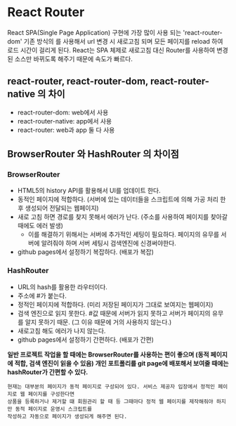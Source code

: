 # React Router
React SPA(Single Page Application) 구현에 가장 많이 사용 되는 'react-router-dom' 
기존 방식의 <a href=""></a>를 사용해서 url 변경 시 새로고침 되며 모든 페이지를 reload 하여 로드 시간이 걸리게 된다. 
React는 SPA 체제로 새로고침 대신 Router를 사용하여 변경된 소스만 바뀌도록 해주기 때문에 속도가 빠르다. 

## react-router, react-router-dom, react-router-native 의 차이
* react-router-dom: web에서 사용
* react-router-native: app에서 사용
* react-router: web과 app 둘 다 사용

## BrowserRouter 와 HashRouter 의 차이점

### BrowserRouter
* HTML5의 history API를 활용해서 UI를 업데이트 한다.
* 동적인 페이지에 적합하다. (서버에 있는 데이터들을 스크립트에 의해 가공 처리 한 후 생성되어 전달되는 웹페이지)
* 새로 고침 하면 경로를 찾지 못해서 에러가 난다. (주소를 사용하여 페이지를 찾아갈 때에도 에러 발생)
    * 이를 해결하기 위해서는 서버에 추가적인 세팅이 필요하다. 페이지의 유무를 서버에 알려줘야 하며 서버 세팅시 검색엔진에 신경써야한다.
* github pages에서 설정하기 복잡하다. (배포가 복잡)

### HashRouter
* URL의 hash를 활용한 라우터이다. 
* 주소에 #가 붙는다.
* 정적인 페이지에 적합하다. (미리 저장된 페이지가 그대로 보여지는 웹페이지)
* 검색 엔진으로 읽지 못한다. #값 때문에 서버가 읽지 못하고 서버가 페이지의 유무를 알지 못하기 때문. (그 이유 때문에 거의 사용하지 않는다.)
* 새로고침 해도 에러가 나지 않는다.
* github pages에서 설정하기 간편하다. (배포가 간편)

**일반 프로젝트 작업을 할 때에는 BrowserRouter를 사용하는 편이 좋으며 (동적 페이지에 적합, 검색 엔진이 읽을 수 있음) 개인 포트폴리를 git page에 배포해서 보여줄 때에는 hashRouter가 간편할 수 있다.**

```
현재는 대부분의 페이지가 동적 페이지로 구성되어 있다. 서비스 제공자 입장에서 정적인 페이지로 웹 페이지를 구성한다면 
상품을 등록하거나 제거할 떄 회원관리 할 때 등 그때마다 정적 웹 페이지를 제작해줘야 하지만 동적 페이지로 운영시 스크립트를 
작성하고 자동으로 페이지가 생성되게 해주면 된다. 
```